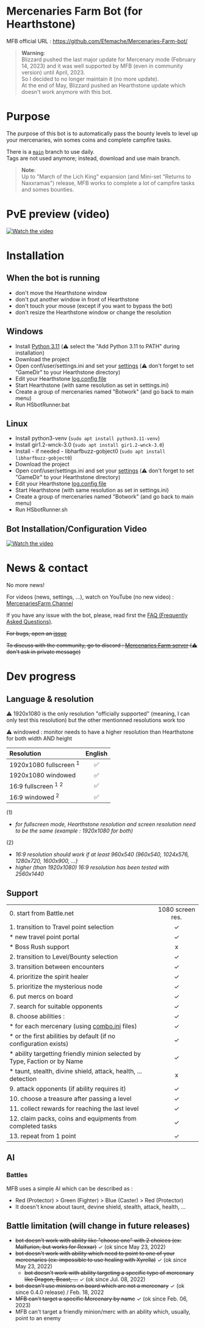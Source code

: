 # Mercenaries Farm Bot (for Hearthstone)
MFB official URL : https://github.com/Efemache/Mercenaries-Farm-bot/


> **Warning**:  
> Blizzard pushed the last major update for Mercenary mode (February 14, 2023) and it was well supported by MFB (even in community version) until April, 2023.  
> So I decided to no longer maintain it (no more update).  
> At the end of May, Blizzard pushed an Hearthstone update which doesn't work anymore with this bot.  


# Purpose
The purpose of this bot is to automatically pass the bounty levels to level up your mercenaries, win somes coins and complete campfire tasks.

There is a [```main```](https://github.com/Efemache/Mercenaries-Farm-bot) branch to use daily.  
Tags are not used anymore; instead, download and use main branch.

> **Note**:  
> Up to "March of the Lich King" expansion (and Mini-set "Returns to Naxxramas") release, MFB works to complete a lot of campfire tasks and somes bounties.  


# PvE preview (video)
[![Watch the video](https://user-images.githubusercontent.com/56414438/156830161-924cf85c-64a2-4215-870d-d0d005d28adc.jpg)](https://youtu.be/ZQ3xCL9_4Yo)


# Installation
## When the bot is running
* don't move the Hearthstone window
* don't put another window in front of Hearthstone
* don't touch your mouse (except if you want to bypass the bot)
* don't resize the Hearthstone window or change the resolution


## Windows
* Install [Python 3.11](https://www.python.org/ftp/python/3.11.0/python-3.11.0-amd64-webinstall.exe) (⚠️ select the "Add Python 3.11 to PATH" during installation) 
* Download the project
* Open conf/user/settings.ini and set your [settings](https://github.com/Efemache/Mercenaries-Farm-bot/tree/main/doc/settings.md#settingsini-confusersettingsini) (⚠️ don't forget to set "GameDir" to your Hearthstone directory)
* Edit your Hearthstone [log.config file](https://github.com/Efemache/Mercenaries-Farm-bot/tree/main/doc/settings.md#logconfig)
* Start Hearthstone (with same resolution as set in settings.ini)
* Create a group of mercenaries named "Botwork" (and go back to main menu)
* Run HSbotRunner.bat


## Linux
* Install python3-venv (`sudo apt install python3.11-venv`)
* Install gir1.2-wnck-3.0 (`sudo apt install gir1.2-wnck-3.0`)
* Install - if needed - libharfbuzz-gobject0 (`sudo apt install libharfbuzz-gobject0`)
* Download the project
* Open conf/user/settings.ini and set your [settings](https://github.com/Efemache/Mercenaries-Farm-bot/tree/main/doc/settings.md#settingsini-confusersettingsini) (⚠️ don't forget to set "GameDir" to your Hearthstone directory)
* Edit your Hearthstone [log.config file](https://github.com/Efemache/Mercenaries-Farm-bot/tree/main/doc/settings.md#logconfig)
* Start Hearthstone (with same resolution as set in settings.ini)
* Create a group of mercenaries named "Botwork" (and go back to main menu)
* Run HSbotRunner.sh


## Bot Installation/Configuration Video
[![Watch the video](https://user-images.githubusercontent.com/56414438/190275041-fb8933ce-cee1-4257-ab06-fdd0419c9ad6.png)](https://youtu.be/Nh73f-YXUjg)


# News & contact 
No more news!

For videos (news, settings, ...), watch on YouTube (no new video) : [MercenariesFarm Channel](https://www.youtube.com/channel/UCye37bX5PJnPgChWvzjTqKg)

If you have any issue with the bot, please, read first the [FAQ (Frequently Asked Questions)](https://github.com/Efemache/Mercenaries-Farm-bot/tree/main/doc/FAQ.md).

~~For bugs, open an [issue](https://github.com/Efemache/Mercenaries-Farm-Bot/issues)~~

~~To discuss with the community, go to discord : [Mercenaries Farm server](https://discord.gg/ePghxaUBEK) (⚠️ don't ask in private message)~~


# Dev progress

## Language & resolution
⚠️ 1920x1080 is the only resolution "officially supported" (meaning, I can only test this resolution) but the other mentionned resolutions work too

⚠️ windowed : monitor needs to have a higher resolution than Hearthstone for both width AND height

| Resolution | English |
| :------------------- | :-------------:|
| 1920x1080 fullscreen <sup>1</sup> |        ✅      |
| 1920x1080 windowed  |        ✅      |
|  16:9 fullscreen  <sup>1</sup> <sup>2</sup> |        ✅      |
|  16:9 windowed  <sup>2</sup> |        ✅      |

(1)
* *for fullscreen mode, Hearthstone resolution and screen resolution need to be the same (example : 1920x1080 for both)*

(2)
* *16:9 resolution should work if at least 960x540 (960x540, 1024x576, 1280x720, 1600x900, ...)*
* *higher (than 1920x1080) 16:9 resolution has been tested with 2560x1440*

## Support
|                                        |   |
| :------------------------------------- | :-------------:|
|0. start from Battle.net | 1080 screen res. |
|1. transition to Travel point selection | ✓|
|    * new travel point portal | ✓|
|    * Boss Rush support | x|
|2. transition to Level/Bounty selection | ✓|
|3. transition between encounters | ✓|
|4. prioritize the spirit healer  | ✓|
|5. prioritize the mysterious node | ✓|
|6. put mercs on board | ✓|
|7. search for suitable opponents | ✓|
|8. choose abilities :  | ✓|
|    * for each mercenary (using [combo.ini](https://github.com/Efemache/Mercenaries-Farm-bot/tree/main/doc/settings.md#comboini-confusercomboini) files) | ✓|
|    * or the first abilities by default (if no configuration exists) | ✓|
|    * ability targetting friendly minion selected by Type, Faction or by Name| ✓|
|    * taunt, stealth, divine shield, attack, health, ... detection | x|
|9. attack opponents (if ability requires it) | ✓|
|10. choose a treasure after passing a level | ✓|
|11. collect rewards for reaching the last level|  ✓|
|12. claim packs, coins and equipments from completed tasks | ✓|
|13. repeat from 1 point | ✓|

## AI
### Battles
MFB uses a simple AI which can be described as : 
* Red (Protector) > Green (Fighter) > Blue (Caster) > Red (Protector)
* It doesn't know about taunt, devine shield, stealth, attack, health, ...

## Battle limitation (will change in future releases)
* ~~bot doesn't work with ability like "choose one" with 2 choices (ex: Malfurion, but works for Rexxar)~~ ✓ (ok since May 23, 2022)
* ~~bot doesn't work with ability which need to point to one of your mercenaries (ex: impossible to use healing with Xyrella)~~ ✓ (ok since May 23, 2022)
  * ~~bot doesn't work with ability targeting a specific type of mercenary like Dragon, Beast, ...~~ ✓ (ok since Jul. 08, 2022)
* ~~bot doesn't use minions on board which are not a mercenary~~ ✓ (ok since 0.4.0 release) / Feb. 18, 2022
* ~~MFB can't target a specific Mercenary by name~~ ✓ (ok since Feb. 06, 2023)
* MFB can't target a friendly minion/merc with an ability which, usually, point to an enemy


